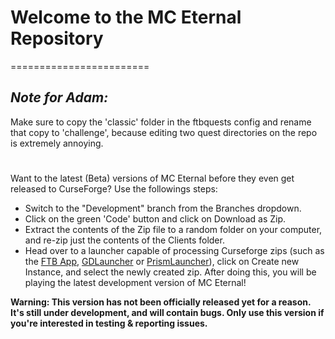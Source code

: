 # Welcome to the MC Eternal Repository
========================

## ***Note for Adam:***
Make sure to copy the 'classic' folder in the ftbquests config and rename that copy to 'challenge', because editing two quest directories on the repo is extremely annoying.

#

Want to the latest (Beta) versions of MC Eternal before they even get released to CurseForge? Use the followings steps:
- Switch to the "Development" branch from the Branches dropdown.
- Click on the green 'Code' button and click on Download as Zip.
- Extract the contents of the Zip file to a random folder on your computer, and re-zip just the contents of the Clients folder.
- Head over to a launcher capable of processing Curseforge zips (such as the [FTB App](https://www.feed-the-beast.com/ftb-app), [GDLauncher](https://gdevs.io) or [PrismLauncher](https://prismlauncher.org)), click on Create new Instance, and select the newly created zip.
After doing this, you will be playing the latest development version of MC Eternal!

**Warning: This version has not been officially released yet for a reason. It's still under development, and will contain bugs. Only use this version if you're interested in testing & reporting issues.**
